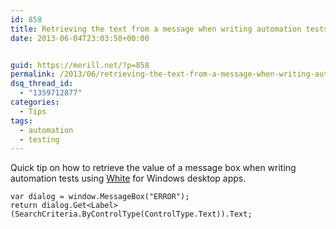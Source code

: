 ```yaml
---
id: 858
title: Retrieving the text from a message when writing automation tests using White
date: 2013-06-04T23:03:58+00:00


guid: https://merill.net/?p=858
permalink: /2013/06/retrieving-the-text-from-a-message-when-writing-automation-tests-using-white/
dsq_thread_id:
  - "1359712877"
categories:
  - Tips
tags:
  - automation
  - testing
---
```

Quick tip on how to retrieve the value of a message box when writing automation tests using [White](https://github.com/TestStack/White) for Windows desktop apps.

	var dialog = window.MessageBox("ERROR");
	return dialog.Get<Label>(SearchCriteria.ByControlType(ControlType.Text)).Text;
